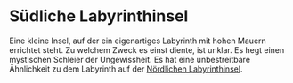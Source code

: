 # Südliche Labyrinthinsel

<p>
Eine kleine Insel, auf der ein eigenartiges Labyrinth mit hohen Mauern errichtet steht. Zu welchem Zweck es einst diente,
ist unklar. Es hegt einen mystischen Schleier der Ungewissheit. Es hat eine unbestreitbare Ähnlichkeit zu dem
Labyrinth auf der <a href="Northern-Labyrinth-Isle.md">Nördlichen Labyrinthinsel</a>.
</p>

